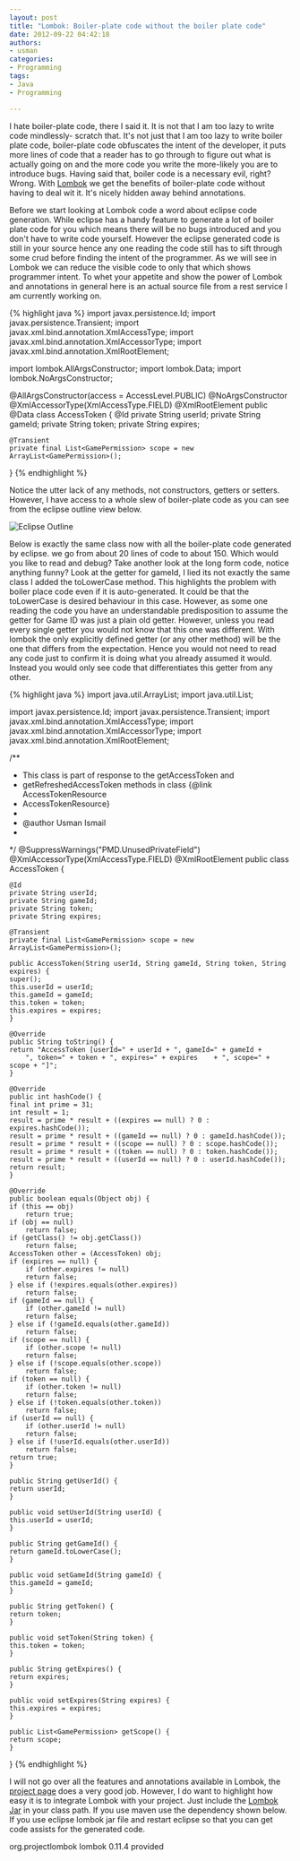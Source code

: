 ```yaml
--- 
layout: post
title: "Lombok: Boiler-plate code without the boiler plate code"
date: 2012-09-22 04:42:18
authors: 
- usman
categories: 
- Programming
tags:
- Java
- Programming

---
```


I hate boiler-plate code, there I said it. It is not that I am too lazy to write code mindlessly- scratch that. It's not just that I am too lazy to write boiler plate code, boiler-plate code obfuscates the intent of the developer, it puts more lines of code that a reader has to go through to figure out what is actually going on and the more code you write the more-likely you are to introduce bugs. Having said that, boiler code is a necessary evil, right? Wrong. With [Lombok](http://projectlombok.org/) we get the benefits of boiler-plate code without having to deal wit it. It's nicely hidden away behind annotations.
<!--more-->
Before we start looking at Lombok code a word about eclipse code generation. While eclipse has a handy feature to generate a lot of boiler plate code for you which means there will be no bugs introduced and you don't have to write code yourself. However the eclipse generated code is still in your source hence any one reading the code still has to sift through some crud before finding the intent of the programmer. As we will see in Lombok we can reduce the visible code to only that which shows programmer intent. To whet your appetite and show the power of Lombok and annotations in general here is an actual source file from a rest service I am currently working on.

{% highlight java %}
import javax.persistence.Id;
import javax.persistence.Transient;
import javax.xml.bind.annotation.XmlAccessType;
import javax.xml.bind.annotation.XmlAccessorType;
import javax.xml.bind.annotation.XmlRootElement;

import lombok.AllArgsConstructor;
import lombok.Data;
import lombok.NoArgsConstructor;


@AllArgsConstructor(access = AccessLevel.PUBLIC)
@NoArgsConstructor
@XmlAccessorType(XmlAccessType.FIELD)
@XmlRootElement
public @Data
class AccessToken {
    @Id
    private String userId;
    private String gameId;
    private String token;
    private String expires;

    @Transient
    private final List<GamePermission> scope = new ArrayList<GamePermission>();
}
{% endhighlight %}
&nbsp;

Notice the utter lack of any methods, not constructors, getters or setters. However, I have access to a whole slew of boiler-plate code as you can see from the eclipse outline view below.

![Eclipse Outline](/assets/images/eclipse_methods.png)

Below is exactly the same class now with all the boiler-plate code generated by eclipse. we go from about 20 lines of code to about 150. Which would you like to read and debug? Take another look at the long form code, notice anything funny? Look at the getter for gameId, I lied its not exactly the same class I added the toLowerCase method. This highlights the problem with boiler place code even if it is auto-generated. It could be that the toLowerCase is desired behaviour in this case. However, as some one reading the code you have an understandable predisposition to assume the getter for Game ID was just a plain old getter. However, unless you read every single getter you would not know that this one was different. With lombok the only explicitly defined getter (or any other method) will be the one that differs from the expectation. Hence you would not need to read any code just to confirm it is doing what you already assumed it would. Instead you would only see code that differentiates this getter from any other.

{% highlight java %}
import java.util.ArrayList;
import java.util.List;

import javax.persistence.Id;
import javax.persistence.Transient;
import javax.xml.bind.annotation.XmlAccessType;
import javax.xml.bind.annotation.XmlAccessorType;
import javax.xml.bind.annotation.XmlRootElement;

/**
 * This class is part of response to the getAccessToken and
 * getRefreshedAccessToken methods in class {@link AccessTokenResource
 * AccessTokenResource}
 * 
 * @author Usman Ismail
 * 
 */
@SuppressWarnings("PMD.UnusedPrivateField")
@XmlAccessorType(XmlAccessType.FIELD)
@XmlRootElement
public class AccessToken {

    @Id
    private String userId;
    private String gameId;
    private String token;
    private String expires;

    @Transient
    private final List<GamePermission> scope = new ArrayList<GamePermission>();

    public AccessToken(String userId, String gameId, String token, String expires) {
    super();
    this.userId = userId;
    this.gameId = gameId;
    this.token = token;
    this.expires = expires;
    }

    @Override
    public String toString() {
    return "AccessToken [userId=" + userId + ", gameId=" + gameId + 
        ", token=" + token + ", expires=" + expires    + ", scope=" + scope + "]";
    }

    @Override
    public int hashCode() {
    final int prime = 31;
    int result = 1;
    result = prime * result + ((expires == null) ? 0 : expires.hashCode());
    result = prime * result + ((gameId == null) ? 0 : gameId.hashCode());
    result = prime * result + ((scope == null) ? 0 : scope.hashCode());
    result = prime * result + ((token == null) ? 0 : token.hashCode());
    result = prime * result + ((userId == null) ? 0 : userId.hashCode());
    return result;
    }

    @Override
    public boolean equals(Object obj) {
    if (this == obj)
        return true;
    if (obj == null)
        return false;
    if (getClass() != obj.getClass())
        return false;
    AccessToken other = (AccessToken) obj;
    if (expires == null) {
        if (other.expires != null)
        return false;
    } else if (!expires.equals(other.expires))
        return false;
    if (gameId == null) {
        if (other.gameId != null)
        return false;
    } else if (!gameId.equals(other.gameId))
        return false;
    if (scope == null) {
        if (other.scope != null)
        return false;
    } else if (!scope.equals(other.scope))
        return false;
    if (token == null) {
        if (other.token != null)
        return false;
    } else if (!token.equals(other.token))
        return false;
    if (userId == null) {
        if (other.userId != null)
        return false;
    } else if (!userId.equals(other.userId))
        return false;
    return true;
    }

    public String getUserId() {
    return userId;
    }

    public void setUserId(String userId) {
    this.userId = userId;
    }

    public String getGameId() {
    return gameId.toLowerCase();
    }

    public void setGameId(String gameId) {
    this.gameId = gameId;
    }

    public String getToken() {
    return token;
    }

    public void setToken(String token) {
    this.token = token;
    }

    public String getExpires() {
    return expires;
    }

    public void setExpires(String expires) {
    this.expires = expires;
    }

    public List<GamePermission> getScope() {
    return scope;
    }

}
{% endhighlight %}
&nbsp;



I will not go over all the features and annotations available in Lombok, the [project page](http://projectlombok.org/features/index.html) does a very good job. However, I do want to highlight how easy it is to integrate Lombok with your project. Just include the [Lombok Jar](http://projectlombok.googlecode.com/files/lombok.jar) in your class path. If you use maven use the dependency shown below. If you use eclipse lombok jar file and restart eclipse so that you can get code assists for the generated code.

<dependencies> 
    <dependency> 
        <groupId>org.projectlombok</groupId> 
        <artifactId>lombok</artifactId> 
        <version>0.11.4</version> 
        <scope>provided</scope> 
    </dependency>
</dependencies>

